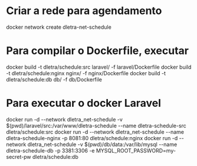 # Criar a rede para agendamento
docker network create dletra-net-schedule

# Para compilar o Dockerfile, executar
docker build -t dletra/schedule:src laravel/ -f laravel/Dockerfile
docker build -t dletra/schedule:nginx nginx/ -f nginx/Dockerfile
docker build -t dletra/schedule:db db/ -f db/Dockerfile

# Para executar o docker Laravel
docker run -d --network dletra_net-schedule -v $(pwd)/laravel/src:/var/www/dletra-schedule --name dletra-schedule-src dletra/schedule:src
docker run -d --network dletra_net-schedule --name dletra-schedule-nginx -p 8081:80 dletra/schedule:nginx
docker run -d --network dletra_net-schedule -v $(pwd)/db/data:/var/lib/mysql --name dletra-schedule-db -p 3381:3306 -e MYSQL_ROOT_PASSWORD=my-secret-pw dletra/schedule:db
